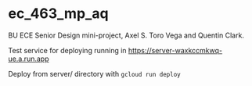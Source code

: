 # ec_463_mp_aq
BU ECE Senior Design mini-project, Axel S. Toro Vega and Quentin Clark.

Test service for deploying running in https://server-waxkccmkwq-ue.a.run.app

Deploy from server/ directory with `gcloud run deploy`
